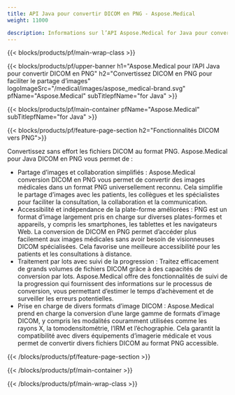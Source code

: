 ```yaml
---
title: API Java pour convertir DICOM en PNG - Aspose.Medical
weight: 11000

description: Informations sur l’API Aspose.Medical for Java pour convertir DICOM en PNG
---
```


{{< blocks/products/pf/main-wrap-class >}}

{{< blocks/products/pf/upper-banner h1="Aspose.Medical pour l’API Java pour convertir DICOM en PNG" h2="Convertissez DICOM en PNG pour faciliter le partage d’images" logoImageSrc="/medical/images/aspose_medical-brand.svg" pfName="Aspose.Medical" subTitlepfName="for Java" >}}

{{< blocks/products/pf/main-container pfName="Aspose.Medical" subTitlepfName="for Java" >}}

{{< blocks/products/pf/feature-page-section h2="Fonctionnalités DICOM vers PNG">}}

<p>Convertissez sans effort les fichiers DICOM au format PNG. Aspose.Medical pour Java DICOM en PNG vous permet de :</p>

<ul>
<li>Partage d’images et collaboration simplifiés : Aspose.Medical conversion DICOM en PNG vous permet de convertir des images médicales dans un format PNG universellement reconnu. Cela simplifie le partage d’images avec les patients, les collègues et les spécialistes pour faciliter la consultation, la collaboration et la communication.</li>
<li>Accessibilité et indépendance de la plate-forme améliorées : PNG est un format d’image largement pris en charge sur diverses plates-formes et appareils, y compris les smartphones, les tablettes et les navigateurs Web. La conversion de DICOM en PNG permet d’accéder plus facilement aux images médicales sans avoir besoin de visionneuses DICOM spécialisées. Cela favorise une meilleure accessibilité pour les patients et les consultations à distance.</li>
<li>Traitement par lots avec suivi de la progression : Traitez efficacement de grands volumes de fichiers DICOM grâce à des capacités de conversion par lots. Aspose.Medical offre des fonctionnalités de suivi de la progression qui fournissent des informations sur le processus de conversion, vous permettant d’estimer le temps d’achèvement et de surveiller les erreurs potentielles.</li>
<li>Prise en charge de divers formats d’image DICOM : Aspose.Medical prend en charge la conversion d’une large gamme de formats d’image DICOM, y compris les modalités couramment utilisées comme les rayons X, la tomodensitométrie, l’IRM et l’échographie. Cela garantit la compatibilité avec divers équipements d’imagerie médicale et vous permet de convertir divers fichiers DICOM au format PNG accessible.</li>
</ul>

{{< /blocks/products/pf/feature-page-section >}}

{{< /blocks/products/pf/main-container >}}

{{< /blocks/products/pf/main-wrap-class >}}